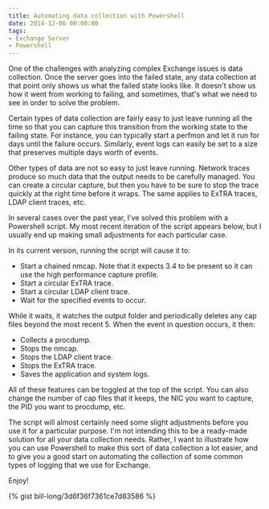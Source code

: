```yaml
---
title: Automating data collection with Powershell
date: 2014-12-06 00:00:00
tags:
- Exchange Server
- Powershell
---
```


One of the challenges with analyzing complex Exchange issues is data collection. Once the server goes into the failed state, any data collection at that point only shows us what the failed state looks like. It doesn't show us how it went from working to failing, and sometimes, that's what we need to see in order to solve the problem.

Certain types of data collection are fairly easy to just leave running all the time so that you can capture this transition from the working state to the failing state. For instance, you can typically start a perfmon and let it run for days until the failure occurs. Similarly, event logs can easily be set to a size that preserves multiple days worth of events.

Other types of data are not so easy to just leave running. Network traces produce so much data that the output needs to be carefully managed. You can create a circular capture, but then you have to be sure to stop the trace quickly at the right time before it wraps. The same applies to ExTRA traces, LDAP client traces, etc.

In several cases over the past year, I've solved this problem with a Powershell script. My most recent iteration of the script appears below, but I usually end up making small adjustments for each particular case.

In its current version, running the script will cause it to:

* Start a chained nmcap. Note that it expects 3.4 to be present so it can use the high performance capture profile.
* Start a circular ExTRA trace.
* Start a circular LDAP client trace.
* Wait for the specified events to occur.

While it waits, it watches the output folder and periodically deletes any cap files beyond the most recent 5. When the event in question occurs, it then:

* Collects a procdump.
* Stops the nmcap.
* Stops the LDAP client trace.
* Stops the ExTRA trace.
* Saves the application and system logs.

All of these features can be toggled at the top of the script. You can also change the number of cap files that it keeps, the NIC you want to capture, the PID you want to procdump, etc.

The script will almost certainly need some slight adjustments before you use it for a particular purpose. I'm not intending this to be a ready-made solution for all your data collection needs. Rather, I want to illustrate how you can use Powershell to make this sort of data collection a lot easier, and to give you a good start on automating the collection of some common types of logging that we use for Exchange.

Enjoy!

{% gist bill-long/3d6f36f7361ce7d83586 %}
